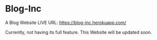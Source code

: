# Blog-Inc
A Blog Website
LIVE URL: https://blog-inc.herokuapp.com/


Currently, not having its full feature. This Website will be updated soon.
